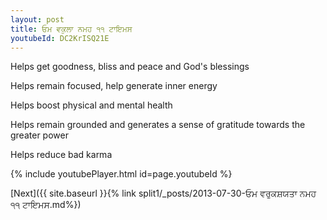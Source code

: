 ```yaml
---
layout: post
title: ਓਮ ਵਕੁਲਾ ਨਮਹ ੧੧ ਟਾਇਮਸ
youtubeId: DC2KrISQ21E
---
```

 
 
Helps get goodness, bliss and peace and God's blessings
 
Helps remain focused, help generate inner energy 
 
Helps boost physical and mental health 
 
Helps remain grounded and generates a sense of gratitude towards the greater power 
 
Helps reduce bad karma
 
 
 
 


{% include youtubePlayer.html id=page.youtubeId %}
 
[Next]({{ site.baseurl }}{% link  split1/_posts/2013-07-30-ਓਮ ਵਰੁਕਸ਼ਯਤਾ ਨਮਹ ੧੧ ਟਾਇਮਸ.md%})
 
